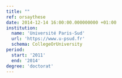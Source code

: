 ```yaml
---
title: ""
ref: orsaythese
date: 2014-12-14 16:00:00.000000000 +01:00
institution:
  name: 'Université Paris-Sud'
  url: 'https://www.u-psud.fr'
  schema: CollegeOrUniversity
period:
  start: '2011'
  end: '2014'
degree: 'doctorat'
---
```

